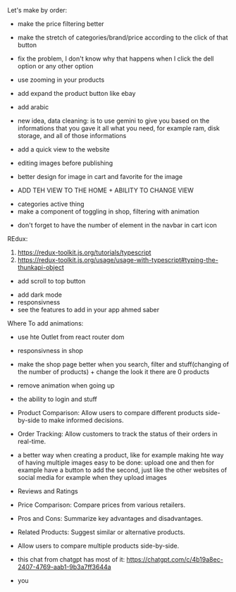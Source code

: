 Let's make by order:

- make the price filtering better
- make the stretch of categories/brand/price according to the click of that button
- fix the problem, I don't know why that happens when I click the dell option or any other option
- use zooming in your products
- add expand the product button like ebay

- add arabic
- new idea, data cleaning: is to use gemini to give you based on the informations that you gave it all what you need, for example ram, disk storage, and all of those informations
- add a quick view to the website
- editing images before publishing
- better design for image in cart and favorite for the image















<!-- - THE LOVE ICON AND ADD TO CART ICON SHOULD BE CHANGEABLE -->
<!-- - SHOULD CHANGE THE NAMES AND IMAGES FOR CATEGORIES + MAKE SOME IMPROVEMENTS IN RESPONSIVENESS OF CATEGORIES WHEN MOBILE -->
<!-- - ADD ICONS TO THE FOOTER -->
- ADD TEH VIEW TO THE HOME + ABILITY TO CHANGE VIEW
<!-- - MORE RESPONSIVENESS OF SERVICES FOR MOBILE -->
<!-- - ADD SORTBY TO PRODUCTS SECITION IN HOME + ADD THE OPTIONS -->
<!-- - only check one checkbox: shop -->
- categories active thing
- make a component of toggling in shop, filtering with animation
<!-- - use useReducer in this filtering -->
<!-- - allow only numbers in price field -->
<!-- - change the go back icon to a better one -->
<!-- - change the navbar and make it responsive -->
<!-- - buttons on hover and on ? -->
- don't forget to have the number of element in the navbar in cart icon
<!-- - when you hover on the cart icon it should have the list of products that are added to cart -->


REdux:

1.  https://redux-toolkit.js.org/tutorials/typescript
2.  https://redux-toolkit.js.org/usage/usage-with-typescript#typing-the-thunkapi-object

<!-- - I should use that query in the url like ? for example -->
<!-- - apply tailwind tricks that you learned -->
<!-- - use grid in:
- - products section in home and in shop page -->
- add scroll to top button
<!-- - use redux toolkit for cart -->
- add dark mode
- responsivness
- see the features to add in your app ahmed saber

Where To add animations:

- use hte Outlet from react router dom

- responsivness in shop
- make the shop page better when you search, filter and stuff(changing of the number of products) + change the look it there are 0 products
- remove animation when going up
- the ability to login and stuff
- Product Comparison: Allow users to compare different products side-by-side to make informed decisions.
- Order Tracking: Allow customers to track the status of their orders in real-time.
- a better way when creating a product, like for example making hte way of having multiple images easy to be done: upload one and then for example have a button to add the second, just like the other websites of social media for example when they upload images
- Reviews and Ratings
- Price Comparison: Compare prices from various retailers.
- Pros and Cons: Summarize key advantages and disadvantages.
- Related Products: Suggest similar or alternative products.
- Allow users to compare multiple products side-by-side.

- this chat from chatgpt has most of it: https://chatgpt.com/c/4b19a8ec-2407-4769-aab1-9b3a7ff3644a
- you
